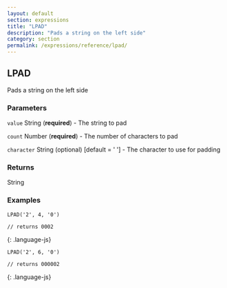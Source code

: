 ```yaml
---
layout: default
section: expressions
title: "LPAD"
description: "Pads a string on the left side"
category: section
permalink: /expressions/reference/lpad/
---
```


## LPAD

Pads a string on the left side

### Parameters

`value` String (__required__) - The string to pad

`count` Number (__required__) - The number of characters to pad

`character` String (optional)  [default = ' '] - The character to use for padding

### Returns

String

### Examples

~~~
LPAD('2', 4, '0')

// returns 0002
~~~
{: .language-js}


~~~
LPAD('2', 6, '0')

// returns 000002
~~~
{: .language-js}